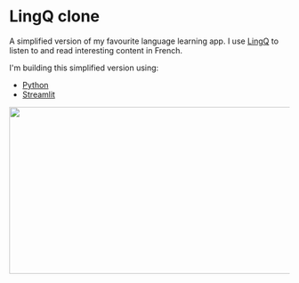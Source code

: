 # LingQ clone

A simplified version of my favourite language learning app. I use [LingQ](https://www.lingq.com/en/) to listen to and read interesting content in French.

I'm building this simplified version using:
- [Python](https://www.python.org/)
-  [Streamlit](https://streamlit.io/) 

<img src="https://i.ytimg.com/vi/47sBU5vqvow/maxresdefault.jpg"  width="600" height="300">
